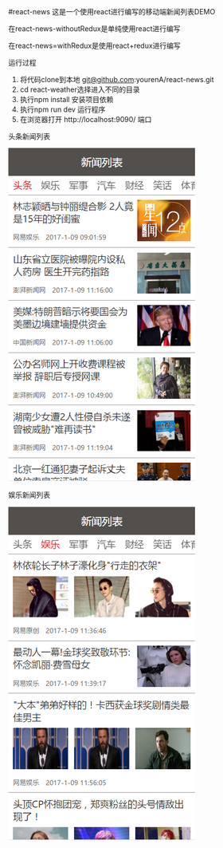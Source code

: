 #react-news
这是一个使用react进行编写的移动端新闻列表DEMO

在react-news-withoutRedux是单纯使用react进行编写

在react-news=withRedux是使用react+redux进行编写

运行过程

1. 将代码clone到本地 git@github.com:yourenA/react-news.git
2. cd react-weather选择进入不同的目录
3. 执行npm install 安装项目依赖
4. 执行npm run dev 运行程序
5. 在浏览器打开 http://localhost:9090/ 端口

头条新闻列表

![image](/imgs/1.png)

娱乐新闻列表

![image](/imgs/2.png)
